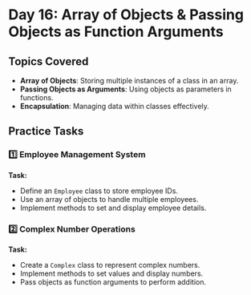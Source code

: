 # Day 16: Array of Objects & Passing Objects as Function Arguments  

## Topics Covered  
- **Array of Objects**: Storing multiple instances of a class in an array.  
- **Passing Objects as Arguments**: Using objects as parameters in functions.  
- **Encapsulation**: Managing data within classes effectively.  

## Practice Tasks  

### 1️⃣ Employee Management System  
**Task:**  
- Define an `Employee` class to store employee IDs.  
- Use an array of objects to handle multiple employees.  
- Implement methods to set and display employee details.  

### 2️⃣ Complex Number Operations  
**Task:**  
- Create a `Complex` class to represent complex numbers.  
- Implement methods to set values and display numbers.  
- Pass objects as function arguments to perform addition.  
